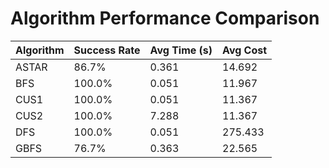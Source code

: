 # Algorithm Performance Comparison

| Algorithm | Success Rate | Avg Time (s) | Avg Cost |
|-----------|--------------|--------------|----------|
| ASTAR | 86.7% | 0.361 | 14.692 |
| BFS | 100.0% | 0.051 | 11.967 |
| CUS1 | 100.0% | 0.051 | 11.367 |
| CUS2 | 100.0% | 7.288 | 11.367 |
| DFS | 100.0% | 0.051 | 275.433 |
| GBFS | 76.7% | 0.363 | 22.565 |
